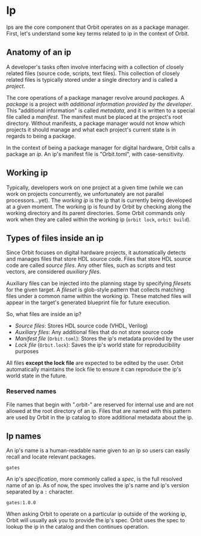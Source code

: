 # Ip

Ips are the core component that Orbit operates on as a package manager. First, let's understand some key terms related to ip in the context of Orbit.

## Anatomy of an ip

A developer's tasks often involve interfacing with a collection of closely related files (source code, scripts, text files). This collection of closely related files is typically stored under a single directory and is called a _project_.

The core operations of a package manager revolve around _packages_. A _package_ is a project _with additional information provided by the developer_. This "additional information" is called _metadata_, and it is written to a special file called a _manifest_. The manifest must be placed at the project's root directory. Without manifests, a package manager would not know which projects it should manage and what each project's current state is in regards to being a package.

In the context of being a package manager for digital hardware, Orbit calls a package an _ip_. An ip's manifest file is "Orbit.toml", with case-sensitivity.

## Working ip

Typically, developers work on one project at a given time (while we can work on projects concurrently, we unfortunately are not parallel processors...yet). The _working ip_ is the ip that is currently being developed at a given moment. The working ip is found by Orbit by checking along the working directory and its parent directories. Some Orbit commands only work when they are called within the working ip (`orbit lock`, `orbit build`).

## Types of files inside an ip

Since Orbit focuses on digital hardware projects, it automatically detects and manages files that store HDL source code. Files that store HDL source code are called _source files_. Any other files, such as scripts and test vectors, are considered _auxiliary files_.

Auxiliary files can be injected into the planning stage by specifying _filesets_ for the given target. A _fileset_ is glob-style pattern that collects matching files under a common name within the working ip. These matched files will appear in the target's generated blueprint file for future execution.

So, what files are inside an ip?
- _Source files_: Stores HDL source code (VHDL, Verilog)
- _Auxiliary files_: Any additional files that do not store source code
- _Manifest file_ (`Orbit.toml`): Stores the ip's metadata provided by the user
- _Lock file_ (`Orbit.lock`): Saves the ip's world state for reproducibility purposes

All files __except the lock file__ are expected to be edited by the user. Orbit automatically maintains the lock file to ensure it can reproduce the ip's world state in the future.

### Reserved names

File names that begin with ".orbit-" are reserved for internal use and are not allowed at the root directory of an ip. Files that are named with this pattern are used by Orbit in the ip catalog to store additional metadata about the ip.

## Ip names

An ip's name is a human-readable name given to an ip so users can easily recall and locate relevant packages.

```
gates
```

An ip's _specification_, more commonly called a _spec_, is the full resolved name of an ip. As of now, the spec involves the ip's name and ip's version separated by a `:` character.

```
gates:1.0.0
```

When asking Orbit to operate on a particular ip outside of the working ip, Orbit will usually ask you to provide the ip's spec. Orbit uses the spec to lookup the ip in the catalog and then continues operation.